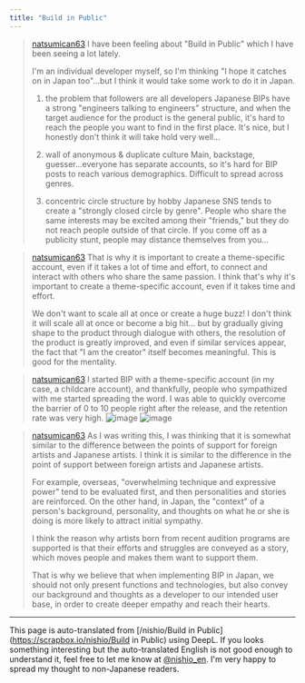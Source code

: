```yaml
---
title: "Build in Public"
---
```


> [natsumican63](https://x.com/natsumican63/status/1929445209215226327) I have been feeling about "Build in Public" which I have been seeing a lot lately.
>
>  I'm an individual developer myself, so I'm thinking "I hope it catches on in Japan too"...but I think it would take some work to do it in Japan.
>
>  1. the problem that followers are all developers
>  Japanese BIPs have a strong "engineers talking to engineers" structure, and when the target audience for the product is the general public, it's hard to reach the people you want to find in the first place. It's nice, but I honestly don't think it will take hold very well...
>
>  2. wall of anonymous & duplicate culture
>  Main, backstage, guesser...everyone has separate accounts, so it's hard for BIP posts to reach various demographics. Difficult to spread across genres.
>
>  3. concentric circle structure by hobby
>  Japanese SNS tends to create a "strongly closed circle by genre". People who share the same interests may be excited among their "friends," but they do not reach people outside of that circle. If you come off as a publicity stunt, people may distance themselves from you...

> [natsumican63](https://x.com/natsumican63/status/1929445212402901332) That is why it is important to create a theme-specific account, even if it takes a lot of time and effort, to connect and interact with others who share the same passion. I think that's why it's important to create a theme-specific account, even if it takes time and effort.
>
>  We don't want to scale all at once or create a huge buzz! I don't think it will scale all at once or become a big hit... but by gradually giving shape to the product through dialogue with others, the resolution of the product is greatly improved, and even if similar services appear, the fact that "I am the creator" itself becomes meaningful. This is good for the mentality.

> [natsumican63](https://x.com/natsumican63/status/1929449225743679595) I started BIP with a theme-specific account (in my case, a childcare account), and thankfully, people who sympathized with me started spreading the word. I was able to quickly overcome the barrier of 0 to 10 people right after the release, and the retention rate was very high.
>  ![image](https://pbs.twimg.com/media/GsbH1y8bkAAW3lo?format=jpg&name=360x360#.png) ![image](https://pbs.twimg.com/media/GsbH1yybYAA5O5J?format=jpg&name=360x360#.png)

> [natsumican63](https://x.com/natsumican63/status/1929509953930416303) As I was writing this, I was thinking that it is somewhat similar to the difference between the points of support for foreign artists and Japanese artists. I think it is similar to the difference in the point of support between foreign artists and Japanese artists.
>
>  For example, overseas, "overwhelming technique and expressive power" tend to be evaluated first, and then personalities and stories are reinforced.
>  On the other hand, in Japan, the "context" of a person's background, personality, and thoughts on what he or she is doing is more likely to attract initial sympathy.
>
>  I think the reason why artists born from recent audition programs are supported is that their efforts and struggles are conveyed as a story, which moves people and makes them want to support them.
>
>  That is why we believe that when implementing BIP in Japan, we should not only present functions and technologies, but also convey our background and thoughts as a developer to our intended user base, in order to create deeper empathy and reach their hearts.

---
This page is auto-translated from [/nishio/Build in Public](https://scrapbox.io/nishio/Build in Public) using DeepL. If you looks something interesting but the auto-translated English is not good enough to understand it, feel free to let me know at [@nishio_en](https://twitter.com/nishio_en). I'm very happy to spread my thought to non-Japanese readers.